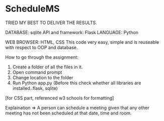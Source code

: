 # ScheduleMS

TRIED MY BEST TO DELIVER THE RESULTS.

DATABASE: sqlite
API and framework: Flask
LANGUAGE: Python

WEB BROWSER: HTML, CSS
This code very easy, simple and is reuseable with respect to OOP and database.

How to go through the assignment:
1. Create a folder of all the files in it.
2. Open command prompt
3. Change location to the folder
4. Run Python app.py (Before this check whether all libraries are installed..flask, sqlite)

[for CSS part, referenced w3 schools for formatting]

Explaination =>
              A person can schedule a meeting given that any other meeting has not been scheduled at that date, time and room.

